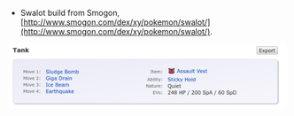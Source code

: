 * Swalot build from Smogon, [http://www.smogon.com/dex/xy/pokemon/swalot/](http://www.smogon.com/dex/xy/pokemon/swalot/).

![./20161121-0146-cet-generation-6-swalot-build-1-1.png](./20161121-0146-cet-generation-6-swalot-build-1-1.png)